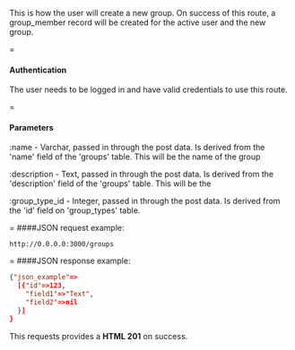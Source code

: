 <!-- --- title: POST /groups -->

This is how the user will create a new group. On success of this route, a group_member record will be created for the active user and the new group.

=
#### Authentication

The user needs to be logged in and have valid credentials to use this route.

=
#### Parameters

:name - Varchar, passed in through the post data. Is derived from the 'name' field of the 'groups' table. This will be the name of the group

:description - Text, passed in through the post data. Is derived from the 'description' field of the 'groups' table. This will be the 

:group_type_id - Integer, passed in through the post data. Is derived from the 'id' field on 'group_types' table.

=
####JSON request example:
```
http://0.0.0.0:3000/groups
```

=
####JSON response example:

```json
{"json_example"=>
  [{"id"=>123,
    "field1"=>"Text",
    "field2"=>nil
  }]
}
```

This requests provides a <strong>HTML 201</strong> on success.